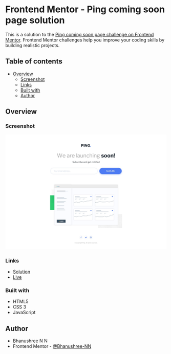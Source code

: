 # Frontend Mentor - Ping coming soon page solution

This is a solution to the [Ping coming soon page challenge on Frontend Mentor](https://www.frontendmentor.io/challenges/ping-single-column-coming-soon-page-5cadd051fec04111f7b848da). Frontend Mentor challenges help you improve your coding skills by building realistic projects. 

## Table of contents

- [Overview](#overview)
  - [Screenshot](#screenshot)
  - [Links](#links)
  - [Built with](#built-with)
  - [Author](#author)


## Overview

### Screenshot

![](/ping-coming-soon-page-master/design/desktop-design.jpg)


### Links

- [Solution]()
- [Live]()


### Built with

- HTML5
- CSS 3
- JavaScript


## Author

- Bhanushree N N
- Frontend Mentor - [@Bhanushree-NN](https://www.frontendmentor.io/profile/BhanushreeNN)
